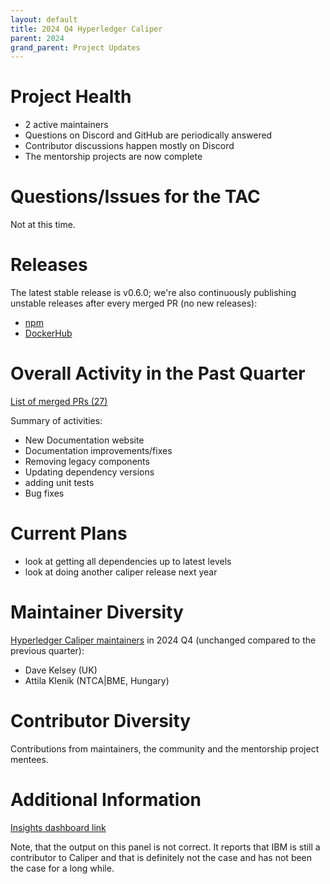 ```yaml
---
layout: default
title: 2024 Q4 Hyperledger Caliper
parent: 2024
grand_parent: Project Updates
---
```


# Project Health

* 2 active maintainers
* Questions on Discord and GitHub are periodically answered
* Contributor discussions happen mostly on Discord
* The mentorship projects are now complete

# Questions/Issues for the TAC

Not at this time.

# Releases

The latest stable release is v0.6.0; we're also continuously publishing unstable releases after every merged PR (no new releases):

* [npm](https://www.npmjs.com/package/@hyperledger/caliper-cli/v/0.6.0)
* [DockerHub](https://hub.docker.com/layers/hyperledger/caliper/0.6.0/images/sha256-ace68b58b329a5f2c5bd569cc2f59b7f64e9bbee1f3bb9f4f8a97469b55d7b2b?context=explore)

# Overall Activity in the Past Quarter

[List of merged PRs (27)](https://github.com/hyperledger-caliper/caliper/pulls?q=is%3Apr+is%3Aclosed+merged%3A2024-10-01..2024-12-12)

Summary of activities:
* New Documentation website
* Documentation improvements/fixes
* Removing legacy components
* Updating dependency versions
* adding unit tests
* Bug fixes

# Current Plans

* look at getting all dependencies up to latest levels
* look at doing another caliper release next year


# Maintainer Diversity

[Hyperledger Caliper maintainers](https://github.com/hyperledger-caliper/caliper/blob/08f732a484c93285fdc4df628f10cbc8d454d583/MAINTAINERS.md) in 2024 Q4 (unchanged compared to the previous quarter):
* Dave Kelsey (UK)
* Attila Klenik (NTCA|BME, Hungary)

# Contributor Diversity

Contributions from maintainers, the community and the mentorship project mentees.

# Additional Information

[Insights dashboard link](https://insights.lfx.linuxfoundation.org/foundation/lf-decentralized-trust/overview/github?project=caliper&routedFrom=Github&bestPractice=false&repository=all&dateFilters=2024-10-01%20to%202024-12-12&dateRange=2024-10-01%20to%202024-12-12&compare=PP&granularity=week&hideBots=true)

Note, that the output on this panel is not correct. It reports that IBM is still a contributor to Caliper and that is definitely not the case and has not been the case for a long while.